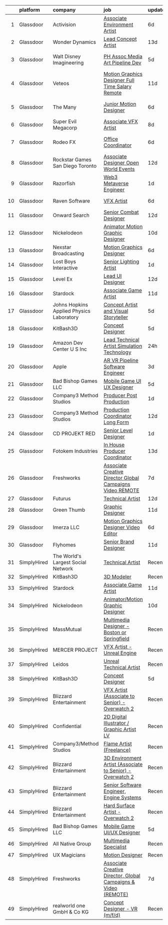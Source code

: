 

|    | platform    | company                                  | job                                                                                                                                                                                                                                                                                                                                                                                                                                                                                                                                                                                                                                                                                                                                                                                                                                                                                                                                                                                                                                                                                                                                                                                                                                                                                                                                                                      | update_time   | location             |
|---:|:------------|:-----------------------------------------|:-------------------------------------------------------------------------------------------------------------------------------------------------------------------------------------------------------------------------------------------------------------------------------------------------------------------------------------------------------------------------------------------------------------------------------------------------------------------------------------------------------------------------------------------------------------------------------------------------------------------------------------------------------------------------------------------------------------------------------------------------------------------------------------------------------------------------------------------------------------------------------------------------------------------------------------------------------------------------------------------------------------------------------------------------------------------------------------------------------------------------------------------------------------------------------------------------------------------------------------------------------------------------------------------------------------------------------------------------------------------------|:--------------|:---------------------|
|  1 | Glassdoor   | Activision                               | [Associate Environment Artist](https://www.glassdoor.com/partner/jobListing.htm?pos=122&ao=1136043&s=58&guid=00000181f65d34468a0981806ed97ac7&src=GD_JOB_AD&t=SR&vt=w&cs=1_0f1a4fdd&cb=1657695712634&jobListingId=1007988993834&jrtk=3-0-1g7r5qd3fkhpc801-1g7r5qd41ii3l800-c2b6aefb02e4a95b-)                                                                                                                                                                                                                                                                                                                                                                                                                                                                                                                                                                                                                                                                                                                                                                                                                                                                                                                                                                                                                                                                            | 6d            | Carlsbad, CA         |
|  2 | Glassdoor   | Wonder Dynamics                          | [Lead Concept Artist](https://www.glassdoor.com/partner/jobListing.htm?pos=129&ao=1136043&s=58&guid=00000181f65d34468a0981806ed97ac7&src=GD_JOB_AD&t=SR&vt=w&ea=1&cs=1_517add60&cb=1657695712635&jobListingId=1007971597156&jrtk=3-0-1g7r5qd3fkhpc801-1g7r5qd41ii3l800-29e5f0f4bf44200e-)                                                                                                                                                                                                                                                                                                                                                                                                                                                                                                                                                                                                                                                                                                                                                                                                                                                                                                                                                                                                                                                                                | 13d           | Remote               |
|  3 | Glassdoor   | Walt Disney Imagineering                 | [PH Assoc Media   Art Pipeline Dev](https://www.glassdoor.com/partner/jobListing.htm?pos=119&ao=1136043&s=58&guid=00000181f65d34468a0981806ed97ac7&src=GD_JOB_AD&t=SR&vt=w&cs=1_3f7f9b3f&cb=1657695712634&jobListingId=1007989924517&jrtk=3-0-1g7r5qd3fkhpc801-1g7r5qd41ii3l800-ef776f0d28f0bfe6-)                                                                                                                                                                                                                                                                                                                                                                                                                                                                                                                                                                                                                                                                                                                                                                                                                                                                                                                                                                                                                                                                       | 5d            | Lake Buena Vista, FL |
|  4 | Glassdoor   | Veteos                                   | [Motion Graphics Designer  Full Time  Salary  Remote ](https://www.glassdoor.com/partner/jobListing.htm?pos=113&ao=1136043&s=58&guid=00000181f65d34468a0981806ed97ac7&src=GD_JOB_AD&t=SR&vt=w&ea=1&cs=1_c20b0bc1&cb=1657695712634&jobListingId=1007978151719&jrtk=3-0-1g7r5qd3fkhpc801-1g7r5qd41ii3l800-e0056f8ede578fc3-)                                                                                                                                                                                                                                                                                                                                                                                                                                                                                                                                                                                                                                                                                                                                                                                                                                                                                                                                                                                                                                               | 11d           | Denver, CO           |
|  5 | Glassdoor   | The Many                                 | [Junior Motion Designer](https://www.glassdoor.com/partner/jobListing.htm?pos=104&ao=1136043&s=58&guid=00000181f65d34468a0981806ed97ac7&src=GD_JOB_AD&t=SR&vt=w&cs=1_a2eaf4d4&cb=1657695712633&jobListingId=1007988372593&jrtk=3-0-1g7r5qd3fkhpc801-1g7r5qd41ii3l800-5516b2d00f8e4e8a-)                                                                                                                                                                                                                                                                                                                                                                                                                                                                                                                                                                                                                                                                                                                                                                                                                                                                                                                                                                                                                                                                                  | 6d            | Los Angeles, CA      |
|  6 | Glassdoor   | Super Evil Megacorp                      | [Associate VFX Artist](https://www.glassdoor.com/partner/jobListing.htm?pos=107&ao=1136043&s=58&guid=00000181f65d34468a0981806ed97ac7&src=GD_JOB_AD&t=SR&vt=w&cs=1_0383496b&cb=1657695712633&jobListingId=1007982602575&jrtk=3-0-1g7r5qd3fkhpc801-1g7r5qd41ii3l800-5801e144a67c1d22-)                                                                                                                                                                                                                                                                                                                                                                                                                                                                                                                                                                                                                                                                                                                                                                                                                                                                                                                                                                                                                                                                                    | 8d            | San Mateo, CA        |
|  7 | Glassdoor   | Rodeo FX                                 | [Office Coordinator](https://www.glassdoor.com/partner/jobListing.htm?pos=124&ao=1136043&s=58&guid=00000181f65d34468a0981806ed97ac7&src=GD_JOB_AD&t=SR&vt=w&ea=1&cs=1_f65de615&cb=1657695712635&jobListingId=1007988971088&jrtk=3-0-1g7r5qd3fkhpc801-1g7r5qd41ii3l800-a140d920125e5679-)                                                                                                                                                                                                                                                                                                                                                                                                                                                                                                                                                                                                                                                                                                                                                                                                                                                                                                                                                                                                                                                                                 | 6d            | Los Angeles, CA      |
|  8 | Glassdoor   | Rockstar Games San Diego   Toronto       | [Associate Designer  Open World Events](https://www.glassdoor.com/partner/jobListing.htm?pos=116&ao=1136043&s=58&guid=00000181f65d34468a0981806ed97ac7&src=GD_JOB_AD&t=SR&vt=w&cs=1_34e5d315&cb=1657695712634&jobListingId=1007975656530&jrtk=3-0-1g7r5qd3fkhpc801-1g7r5qd41ii3l800-9aac63f889601ede-)                                                                                                                                                                                                                                                                                                                                                                                                                                                                                                                                                                                                                                                                                                                                                                                                                                                                                                                                                                                                                                                                   | 12d           | Carlsbad, CA         |
|  9 | Glassdoor   | Razorfish                                | [Web3 Metaverse Engineer](https://www.glassdoor.com/partner/jobListing.htm?pos=130&ao=1136043&s=58&guid=00000181f65d34468a0981806ed97ac7&src=GD_JOB_AD&t=SR&vt=w&cs=1_af7fc0f9&cb=1657695712635&jobListingId=1007999007023&jrtk=3-0-1g7r5qd3fkhpc801-1g7r5qd41ii3l800-37130fe9a53d6876-)                                                                                                                                                                                                                                                                                                                                                                                                                                                                                                                                                                                                                                                                                                                                                                                                                                                                                                                                                                                                                                                                                 | 1d            | New York, NY         |
| 10 | Glassdoor   | Raven Software                           | [VFX Artist](https://www.glassdoor.com/partner/jobListing.htm?pos=118&ao=1136043&s=58&guid=00000181f65d34468a0981806ed97ac7&src=GD_JOB_AD&t=SR&vt=w&cs=1_3128fff8&cb=1657695712634&jobListingId=1007987723811&jrtk=3-0-1g7r5qd3fkhpc801-1g7r5qd41ii3l800-541dbd7a88c3dc6a-)                                                                                                                                                                                                                                                                                                                                                                                                                                                                                                                                                                                                                                                                                                                                                                                                                                                                                                                                                                                                                                                                                              | 6d            | Middleton, WI        |
| 11 | Glassdoor   | Onward Search                            | [Senior Combat Designer](https://www.glassdoor.com/partner/jobListing.htm?pos=102&ao=1110586&s=58&guid=00000181f65d34468a0981806ed97ac7&src=GD_JOB_AD&t=SR&vt=w&cs=1_c90dbad3&cb=1657695712632&jobListingId=1007972439471&cpc=F41FEAB56D215062&jrtk=3-0-1g7r5qd3fkhpc801-1g7r5qd41ii3l800-8cbed070fbd80a28--6NYlbfkN0B7YoEZZ2QAGDyEGGmBPAUWSHc1Mt3sMCn9FehKcWA3w1hdwjpEweHGJ9uPpOtWDZpvXRNrbhHrEP5JJ_q2M0aP47yi_2bf_wYILmKa40s0tHYqJyQTQi9rHGBw67q81jRpZsJpKWhkFe1wf-0scMFTKQNL0Rx8pbABXF-7SeKtpDwiqhKu2Pq6aAlae6omaYKFs3SzVMxv97nKQJn_mm1gHipVCaYJC51L0kABQDlTl3Ty2o-HAByMgwlw5nIWA_Nv4fTyNJN-6W28sgwNCDG5Z3nDNE_MBpqufYriisfrRrKG0SVMuorNCBNL2N42dHXgTdv0I080h6BI2x-7rDjg7kpG9FUTE29ynxRFrx0Oancv19tEFX1Hd14qW4YJOa9KAR8hx1EByMEl3kWs3vm_NebjdwvyG6j_TyUNH7OLhh2B_DXePQov4qhAoRjKzLxpzUs5Ce-ZSOis7kJQ_ooth2lcApxyEn_fCzxtX3iaAWHs-aXpINBPkOOUF97ySSDYC-8FMVM2oWET2NgMTcEbynqBqf08-WcdQQWDAMB5zu4-3_l9xGfthhJB28Ia8RcSVxshNdIqprzOSSZnXi4aEH5UZQGdF51BMMJMfNuFSFiKUx--_Y3L5es_MtKATGaIgoZXhCzLgCnjESQfQr-TxPyWQ4NCHGdvHAB9VJWNNArqdt3jJO06f0DcSjdvubOGZBH4WoOR2KfCm5NKqca8jzKqWxfFDzcePETGGSvMzMmAqJh2HnQxXJUeKWVE4IUnlSFmsSm_IvyYerYJgquEV_EFa5Xsld32YyETPlM05-RNPKtjY15z6wjh1bv2QXzv22nWWcpPpcsdtXh6YuByW2pjCsNVldUKrHneWF8WnKTVB6AF3mETOYrLd86UOulH4Rq0rqJ1fpK9KWReuJ1Xbxebwv7Nrgx4NgRmMjDO7Vp5x2VAxyQ4FI9OOfuCJ-QELG3DOCAMkHNzXyN8V4tOvMxdaSXB2AelLly_19OUlQ%3D%3D) | 12d           | Waltham, MA          |
| 12 | Glassdoor   | Nickelodeon                              | [Animator Motion Graphic Designer](https://www.glassdoor.com/partner/jobListing.htm?pos=106&ao=1136043&s=58&guid=00000181f65d34468a0981806ed97ac7&src=GD_JOB_AD&t=SR&vt=w&cs=1_333ea320&cb=1657695712633&jobListingId=1007978806056&jrtk=3-0-1g7r5qd3fkhpc801-1g7r5qd41ii3l800-fa68167173d08f3f-)                                                                                                                                                                                                                                                                                                                                                                                                                                                                                                                                                                                                                                                                                                                                                                                                                                                                                                                                                                                                                                                                        | 10d           | New York, NY         |
| 13 | Glassdoor   | Nexstar Broadcasting                     | [Motion Graphics Designer](https://www.glassdoor.com/partner/jobListing.htm?pos=110&ao=1136043&s=58&guid=00000181f65d34468a0981806ed97ac7&src=GD_JOB_AD&t=SR&vt=w&cs=1_95aa8850&cb=1657695712633&jobListingId=1007987890049&jrtk=3-0-1g7r5qd3fkhpc801-1g7r5qd41ii3l800-645467b4d0a36a75-)                                                                                                                                                                                                                                                                                                                                                                                                                                                                                                                                                                                                                                                                                                                                                                                                                                                                                                                                                                                                                                                                                | 6d            | Charlotte, NC        |
| 14 | Glassdoor   | Lost Boys Interactive                    | [Senior Lighting Artist](https://www.glassdoor.com/partner/jobListing.htm?pos=125&ao=1136043&s=58&guid=00000181f65d34468a0981806ed97ac7&src=GD_JOB_AD&t=SR&vt=w&ea=1&cs=1_695520dc&cb=1657695712635&jobListingId=1007997869563&jrtk=3-0-1g7r5qd3fkhpc801-1g7r5qd41ii3l800-51f467638d738e51-)                                                                                                                                                                                                                                                                                                                                                                                                                                                                                                                                                                                                                                                                                                                                                                                                                                                                                                                                                                                                                                                                             | 1d            | Remote               |
| 15 | Glassdoor   | Level Ex                                 | [Lead UI Designer](https://www.glassdoor.com/partner/jobListing.htm?pos=120&ao=1136043&s=58&guid=00000181f65d34468a0981806ed97ac7&src=GD_JOB_AD&t=SR&vt=w&cs=1_7ccae26e&cb=1657695712634&jobListingId=1007974633441&jrtk=3-0-1g7r5qd3fkhpc801-1g7r5qd41ii3l800-f8e1bf016c9731b0-)                                                                                                                                                                                                                                                                                                                                                                                                                                                                                                                                                                                                                                                                                                                                                                                                                                                                                                                                                                                                                                                                                        | 12d           | Remote               |
| 16 | Glassdoor   | Stardock                                 | [Associate Game Artist](https://www.glassdoor.com/partner/jobListing.htm?pos=115&ao=1136043&s=58&guid=00000181f65d34468a0981806ed97ac7&src=GD_JOB_AD&t=SR&vt=w&ea=1&cs=1_11dd39f0&cb=1657695712634&jobListingId=1007978321333&jrtk=3-0-1g7r5qd3fkhpc801-1g7r5qd41ii3l800-7f25c73feaabf33d-)                                                                                                                                                                                                                                                                                                                                                                                                                                                                                                                                                                                                                                                                                                                                                                                                                                                                                                                                                                                                                                                                              | 11d           | Plymouth, MI         |
| 17 | Glassdoor   | Johns Hopkins Applied Physics Laboratory | [Concept Artist and Visual Storyteller](https://www.glassdoor.com/partner/jobListing.htm?pos=109&ao=1136043&s=58&guid=00000181f65d34468a0981806ed97ac7&src=GD_JOB_AD&t=SR&vt=w&cs=1_f4e1f68e&cb=1657695712633&jobListingId=1007990323575&jrtk=3-0-1g7r5qd3fkhpc801-1g7r5qd41ii3l800-caf3af526954e90d-)                                                                                                                                                                                                                                                                                                                                                                                                                                                                                                                                                                                                                                                                                                                                                                                                                                                                                                                                                                                                                                                                   | 5d            | Laurel, MD           |
| 18 | Glassdoor   | KitBash3D                                | [Concept Designer](https://www.glassdoor.com/partner/jobListing.htm?pos=108&ao=1136043&s=58&guid=00000181f65d34468a0981806ed97ac7&src=GD_JOB_AD&t=SR&vt=w&ea=1&cs=1_583cc2af&cb=1657695712633&jobListingId=1007991297272&jrtk=3-0-1g7r5qd3fkhpc801-1g7r5qd41ii3l800-78377495064bd2eb-)                                                                                                                                                                                                                                                                                                                                                                                                                                                                                                                                                                                                                                                                                                                                                                                                                                                                                                                                                                                                                                                                                   | 5d            | Remote               |
| 19 | Glassdoor   | Amazon Dev Center U S   Inc              | [Lead Technical Artist  Simulation Technology](https://www.glassdoor.com/partner/jobListing.htm?pos=123&ao=1136043&s=58&guid=00000181f65d34468a0981806ed97ac7&src=GD_JOB_AD&t=SR&vt=w&cs=1_05076555&cb=1657695712637&jobListingId=1008000807502&jrtk=3-0-1g7r5qd3fkhpc801-1g7r5qd41ii3l800-2176659b6cb6fee6-)                                                                                                                                                                                                                                                                                                                                                                                                                                                                                                                                                                                                                                                                                                                                                                                                                                                                                                                                                                                                                                                            | 24h           | Florida              |
| 20 | Glassdoor   | Apple                                    | [AR VR Pipeline Software Engineer](https://www.glassdoor.com/partner/jobListing.htm?pos=101&ao=1110586&s=58&guid=00000181f65d34468a0981806ed97ac7&src=GD_JOB_AD&t=SR&vt=w&cs=1_00d6d578&cb=1657695712632&jobListingId=1007994891471&cpc=9908D8D4413DBB8A&jrtk=3-0-1g7r5qd3fkhpc801-1g7r5qd41ii3l800-fc55de529b78aa8f--6NYlbfkN0BvKrLyj5gPmtZO9T8euul8TCxuuKNOtzRJOomxnwSEodTz2Bc-sPZlbtkML8D-m4qO4tenHzNlbzznl9Zovftmt6-Mg1P-NrNJwQV9b7AKhWEtyPHdze1p3up1kuyhCBmYpi4Iic0ExJ4rulqpIM8-RimAb7jpdBuTvtFVnPTld4qkpa9BiiN9_2k77OCdu5YhMKefHBnC4Q4Y2kngBzhLSTWOWs70T4O48Sp4IpaleXHZ7YiYKY2woehxqhEuMTdxjDtZ2t-Cm1oi_OFMjaWcvrASAa5ZFL_IPUsw1-_YSuLUFfni4gGjVAD_V6Pfl5AQLUh4_uahXgpGSAp1CGHSBE6bp4ZBG0S4JWul0oOKoaFFuhFJC165Ku1kfdT0HTu8BbxqnNiWhE0TN6DYV2higtxIFXphlnLUqBEKPtwAgh-7m5GyFSvyIeYGXOMv3exkoE9k7giDkK1JMPr6kBwzqrIlWgUfxCGzakSgsZrwkLu3BS_9aMZ-uE5YTAJsxoONlgPdxOkCKvlGyVM3oOrx1hFGJDdn0GRT9pkgQxdMi81V2LcAs3pyyTuyvAZ_fQdVzURis2t2KStVExq3Wlm1ehtO1YG0t1TXDkXqgaV8G9qLPulc5-JJt2Er4dJMEdhq7-ijfR-TcjdrxET7Ezx6Je8xINRUV838NgeUUKSFIbLDS7nsUC5z2RgpWaRTp9d2mv4LTu_Qg4W7iFsw-nzqN6PLB5xeuarLOfB6KAnrNqq05RiFwfpCoJPwnYzVNKwAi6qQr-MdE8L1MEBMf5fymhgiJsFSoxWickUlunVr-pE7KWV-2dnPG8JL9Kkci1T3AsEse05LkaJv1mqtUs-m5uxky1KKUbf-JaUZMmkpsqxIZe6PcDZ6hSbOH_pxWXUVFBYJM4uY31kBVVAh6Hzg2yyVDMprkVC-mvWPWeyvYoO_g58DKkoTyYUDdyRDALigActQWbPkLkeXtQ9AxgR9)                   | 3d            | Boulder, CO          |
| 21 | Glassdoor   | Bad Bishop Games LLC                     | [Mobile Game UI UX Designer](https://www.glassdoor.com/partner/jobListing.htm?pos=105&ao=1136043&s=58&guid=00000181f65d34468a0981806ed97ac7&src=GD_JOB_AD&t=SR&vt=w&ea=1&cs=1_fa89deb6&cb=1657695712633&jobListingId=1007990484309&jrtk=3-0-1g7r5qd3fkhpc801-1g7r5qd41ii3l800-6064c23860d93e8e-)                                                                                                                                                                                                                                                                                                                                                                                                                                                                                                                                                                                                                                                                                                                                                                                                                                                                                                                                                                                                                                                                         | 5d            | Remote               |
| 22 | Glassdoor   | Company3 Method Studios                  | [Producer  Post Production](https://www.glassdoor.com/partner/jobListing.htm?pos=126&ao=1136043&s=58&guid=00000181f65d34468a0981806ed97ac7&src=GD_JOB_AD&t=SR&vt=w&ea=1&cs=1_4861cb8a&cb=1657695712635&jobListingId=1007998502173&jrtk=3-0-1g7r5qd3fkhpc801-1g7r5qd41ii3l800-12f392fbeaba1796-)                                                                                                                                                                                                                                                                                                                                                                                                                                                                                                                                                                                                                                                                                                                                                                                                                                                                                                                                                                                                                                                                          | 1d            | New York, NY         |
| 23 | Glassdoor   | Company3 Method Studios                  | [Production Coordinator  Long Form](https://www.glassdoor.com/partner/jobListing.htm?pos=127&ao=1136043&s=58&guid=00000181f65d34468a0981806ed97ac7&src=GD_JOB_AD&t=SR&vt=w&ea=1&cs=1_5d1085ae&cb=1657695712635&jobListingId=1007974818624&jrtk=3-0-1g7r5qd3fkhpc801-1g7r5qd41ii3l800-abe88168a225e80c-)                                                                                                                                                                                                                                                                                                                                                                                                                                                                                                                                                                                                                                                                                                                                                                                                                                                                                                                                                                                                                                                                  | 12d           | Hollywood, CA        |
| 24 | Glassdoor   | CD PROJEKT RED                           | [Senior Level Designer](https://www.glassdoor.com/partner/jobListing.htm?pos=103&ao=1136043&s=58&guid=00000181f65d34468a0981806ed97ac7&src=GD_JOB_AD&t=SR&vt=w&cs=1_4000f3cb&cb=1657695712633&jobListingId=1007999004645&jrtk=3-0-1g7r5qd3fkhpc801-1g7r5qd41ii3l800-c0adcc9f01b6bb9d-)                                                                                                                                                                                                                                                                                                                                                                                                                                                                                                                                                                                                                                                                                                                                                                                                                                                                                                                                                                                                                                                                                   | 1d            | Boston, MA           |
| 25 | Glassdoor   | Fotokem Industries                       | [In House Producer   Coordinator](https://www.glassdoor.com/partner/jobListing.htm?pos=121&ao=1136043&s=58&guid=00000181f65d34468a0981806ed97ac7&src=GD_JOB_AD&t=SR&vt=w&ea=1&cs=1_ae6f349e&cb=1657695712634&jobListingId=1007970973237&jrtk=3-0-1g7r5qd3fkhpc801-1g7r5qd41ii3l800-82e6be9c37eda135-)                                                                                                                                                                                                                                                                                                                                                                                                                                                                                                                                                                                                                                                                                                                                                                                                                                                                                                                                                                                                                                                                    | 13d           | Burbank, CA          |
| 26 | Glassdoor   | Freshworks                               | [Associate Creative Director  Global Campaigns   Video  REMOTE ](https://www.glassdoor.com/partner/jobListing.htm?pos=117&ao=1136043&s=58&guid=00000181f65d34468a0981806ed97ac7&src=GD_JOB_AD&t=SR&vt=w&ea=1&cs=1_3dbd1dc0&cb=1657695712634&jobListingId=1007986438175&jrtk=3-0-1g7r5qd3fkhpc801-1g7r5qd41ii3l800-4d6ad1209c06e99f-)                                                                                                                                                                                                                                                                                                                                                                                                                                                                                                                                                                                                                                                                                                                                                                                                                                                                                                                                                                                                                                     | 7d            | San Mateo, CA        |
| 27 | Glassdoor   | Futurus                                  | [Technical Artist](https://www.glassdoor.com/partner/jobListing.htm?pos=128&ao=1136043&s=58&guid=00000181f65d34468a0981806ed97ac7&src=GD_JOB_AD&t=SR&vt=w&cs=1_33f2ae53&cb=1657695712635&jobListingId=1007975388605&jrtk=3-0-1g7r5qd3fkhpc801-1g7r5qd41ii3l800-518fd213d530cf2c-)                                                                                                                                                                                                                                                                                                                                                                                                                                                                                                                                                                                                                                                                                                                                                                                                                                                                                                                                                                                                                                                                                        | 12d           | Atlanta, GA          |
| 28 | Glassdoor   | Green Thumb                              | [Graphic Designer](https://www.glassdoor.com/partner/jobListing.htm?pos=112&ao=1136043&s=58&guid=00000181f65d34468a0981806ed97ac7&src=GD_JOB_AD&t=SR&vt=w&ea=1&cs=1_b22ea3e7&cb=1657695712634&jobListingId=1007977680510&jrtk=3-0-1g7r5qd3fkhpc801-1g7r5qd41ii3l800-36e6c622b18725f3-)                                                                                                                                                                                                                                                                                                                                                                                                                                                                                                                                                                                                                                                                                                                                                                                                                                                                                                                                                                                                                                                                                   | 11d           | Chicago, IL          |
| 29 | Glassdoor   | Imerza  LLC                              | [Motion Graphics Designer Video Editor](https://www.glassdoor.com/partner/jobListing.htm?pos=114&ao=1136043&s=58&guid=00000181f65d34468a0981806ed97ac7&src=GD_JOB_AD&t=SR&vt=w&ea=1&cs=1_eb80201f&cb=1657695712634&jobListingId=1007987056661&jrtk=3-0-1g7r5qd3fkhpc801-1g7r5qd41ii3l800-b89d3df5b07892d1-)                                                                                                                                                                                                                                                                                                                                                                                                                                                                                                                                                                                                                                                                                                                                                                                                                                                                                                                                                                                                                                                              | 6d            | Sarasota, FL         |
| 30 | Glassdoor   | Flyhomes                                 | [Senior Brand Designer](https://www.glassdoor.com/partner/jobListing.htm?pos=111&ao=1136043&s=58&guid=00000181f65d34468a0981806ed97ac7&src=GD_JOB_AD&t=SR&vt=w&ea=1&cs=1_3e7f78ce&cb=1657695712634&jobListingId=1007977512268&jrtk=3-0-1g7r5qd3fkhpc801-1g7r5qd41ii3l800-8606909151e7c3fa-)                                                                                                                                                                                                                                                                                                                                                                                                                                                                                                                                                                                                                                                                                                                                                                                                                                                                                                                                                                                                                                                                              | 11d           | Seattle, WA          |
| 31 | SimplyHired | The World's Largest Social Network       | [Technical Artist](https://www.simplyhired.com/job/Y2FNoo1uTAcldWV6dQhjK7PuvsJN1U0ikAImFpa5s-XmibWBswR6Dg?q=vfx+designer)                                                                                                                                                                                                                                                                                                                                                                                                                                                                                                                                                                                                                                                                                                                                                                                                                                                                                                                                                                                                                                                                                                                                                                                                                                                | Recently      | New York, NY         |
| 32 | SimplyHired | KitBash3D                                | [3D Modeler](https://www.simplyhired.com/job/J1vV5-qf_C5x8YfKoESIGd-eUj6se-s1DxqdF4rxpYdvWsGzMz1rRw?q=vfx+designer)                                                                                                                                                                                                                                                                                                                                                                                                                                                                                                                                                                                                                                                                                                                                                                                                                                                                                                                                                                                                                                                                                                                                                                                                                                                      | Recently      | Remote               |
| 33 | SimplyHired | Stardock                                 | [Associate Game Artist](https://www.simplyhired.com/job/W7qNp3of8cn6kTjVZneaLow7hs8i5JRkVDGdJKNTsHCTbcY2t6Cyew?q=vfx+designer)                                                                                                                                                                                                                                                                                                                                                                                                                                                                                                                                                                                                                                                                                                                                                                                                                                                                                                                                                                                                                                                                                                                                                                                                                                           | 11d           | Plymouth, MI         |
| 34 | SimplyHired | Nickelodeon                              | [Animator/Motion Graphic Designer](https://www.simplyhired.com/job/seMENcpah2-lLx56dgQ7If76DlQ4u5bVEykKG1frdKpnuYHo39ut3g?q=vfx+designer)                                                                                                                                                                                                                                                                                                                                                                                                                                                                                                                                                                                                                                                                                                                                                                                                                                                                                                                                                                                                                                                                                                                                                                                                                                | 10d           | New York, NY         |
| 35 | SimplyHired | MassMutual                               | [Multimedia Designer - Boston or Springfield](https://www.simplyhired.com/job/CcrU9vrSkGHbpIUYgeeXblyTDRVIr4YTMiVQ_qAhle0d3zCaETwMXg?q=vfx+designer)                                                                                                                                                                                                                                                                                                                                                                                                                                                                                                                                                                                                                                                                                                                                                                                                                                                                                                                                                                                                                                                                                                                                                                                                                     | Recently      | Springfield, MA      |
| 36 | SimplyHired | MERCER PROJECT                           | [VFX Artist - Unreal Engine](https://www.simplyhired.com/job/2oePjLPnODm44ASH_jfmm99NvQfkSOC48xk2mIXNrjRpGVBiOBzF7Q?q=vfx+designer)                                                                                                                                                                                                                                                                                                                                                                                                                                                                                                                                                                                                                                                                                                                                                                                                                                                                                                                                                                                                                                                                                                                                                                                                                                      | Recently      | Remote               |
| 37 | SimplyHired | Leidos                                   | [Unreal Technical Artist](https://www.simplyhired.com/job/vUjM88WNHByq9hkXVcDGaHDWJBcJwdAHwcSIeARFGUwNOCFNjopeUg?q=vfx+designer)                                                                                                                                                                                                                                                                                                                                                                                                                                                                                                                                                                                                                                                                                                                                                                                                                                                                                                                                                                                                                                                                                                                                                                                                                                         | Recently      | Reston, VA           |
| 38 | SimplyHired | KitBash3D                                | [Concept Designer](https://www.simplyhired.com/job/6RK58V9QRNPhm7KMuxGYlhUBdJx4j-xn111ezuam7_hRD9iRlS-KQQ?q=vfx+designer)                                                                                                                                                                                                                                                                                                                                                                                                                                                                                                                                                                                                                                                                                                                                                                                                                                                                                                                                                                                                                                                                                                                                                                                                                                                | 5d            | Remote               |
| 39 | SimplyHired | Blizzard Entertainment                   | [VFX Artist (Associate to Senior) - Overwatch 2](https://www.simplyhired.com/job/2d70J5UkkZ2YmvlvJfcaEqf0vVFEZwLt57euRMmQlk3Afx_2Q_gYzw?q=vfx+designer)                                                                                                                                                                                                                                                                                                                                                                                                                                                                                                                                                                                                                                                                                                                                                                                                                                                                                                                                                                                                                                                                                                                                                                                                                  | Recently      | Irvine, CA           |
| 40 | SimplyHired | Confidential                             | [2D Digital Illustrator / Graphic Artist LV](https://www.simplyhired.com/job/WR2-4KNjxgXV1vg_h0Smu4P2a7_SLarIZBzP3ysarILfdTKegejX8w?q=vfx+designer)                                                                                                                                                                                                                                                                                                                                                                                                                                                                                                                                                                                                                                                                                                                                                                                                                                                                                                                                                                                                                                                                                                                                                                                                                      | Recently      | Las Vegas, NV        |
| 41 | SimplyHired | Company3/Method Studios                  | [Flame Artist (Freelance)](https://www.simplyhired.com/job/1cJHzXeBdwAFYqQ0xBiQnRCFjiPWaSDXk5Z0IaaLfqb1uxGE_0eTBA?q=vfx+designer)                                                                                                                                                                                                                                                                                                                                                                                                                                                                                                                                                                                                                                                                                                                                                                                                                                                                                                                                                                                                                                                                                                                                                                                                                                        | Recently      | United States        |
| 42 | SimplyHired | Blizzard Entertainment                   | [3D Environment Artist (Associate to Senior) - Overwatch 2](https://www.simplyhired.com/job/pw88DtF0EULjjFMy83MMr_Hg0HBZII6DCgYGL9C12joglMD-Z-Xwnw?q=vfx+designer)                                                                                                                                                                                                                                                                                                                                                                                                                                                                                                                                                                                                                                                                                                                                                                                                                                                                                                                                                                                                                                                                                                                                                                                                       | Recently      | Irvine, CA           |
| 43 | SimplyHired | Blizzard Entertainment                   | [Senior Software Engineer, Engine Systems](https://www.simplyhired.com/job/tMmtCyDUxHf8JJJ5bCNONOHibfhTpYdY-nwQ76oeAkm7OrfyZhRqFg?q=vfx+designer)                                                                                                                                                                                                                                                                                                                                                                                                                                                                                                                                                                                                                                                                                                                                                                                                                                                                                                                                                                                                                                                                                                                                                                                                                        | Recently      | Irvine, CA           |
| 44 | SimplyHired | Blizzard Entertainment                   | [Hard Surface Artist - Overwatch 2](https://www.simplyhired.com/job/6UbuxcizWm0FGl0VWvCtYyHq-2-jjcWZ_YsxRvD4XaS9M8_zOx_FMA?q=vfx+designer)                                                                                                                                                                                                                                                                                                                                                                                                                                                                                                                                                                                                                                                                                                                                                                                                                                                                                                                                                                                                                                                                                                                                                                                                                               | Recently      | Irvine, CA           |
| 45 | SimplyHired | Bad Bishop Games LLC                     | [Mobile Game UI/UX Designer](https://www.simplyhired.com/job/GVbxwKonhAihLrC21YlX58vf3yIH7HblHvymQYfL_hbBBYENl1JXKA?q=vfx+designer)                                                                                                                                                                                                                                                                                                                                                                                                                                                                                                                                                                                                                                                                                                                                                                                                                                                                                                                                                                                                                                                                                                                                                                                                                                      | 5d            | Remote               |
| 46 | SimplyHired | All Native Group                         | [Multimedia Specialist](https://www.simplyhired.com/job/JGZiImbR-qNcwKe_5n8x2z613nkKyx8CCZOdh_5a9jGskXmYM49vVA?q=vfx+designer)                                                                                                                                                                                                                                                                                                                                                                                                                                                                                                                                                                                                                                                                                                                                                                                                                                                                                                                                                                                                                                                                                                                                                                                                                                           | Recently      | Blackstone, VA       |
| 47 | SimplyHired | UX Magicians                             | [Motion Designer](https://www.simplyhired.com/job/QOP8DcI9WD3GktQ2RrIGO75PxLpKLJZt7zveomNp0bmNkqytawhlsQ?q=vfx+designer)                                                                                                                                                                                                                                                                                                                                                                                                                                                                                                                                                                                                                                                                                                                                                                                                                                                                                                                                                                                                                                                                                                                                                                                                                                                 | Recently      | Remote               |
| 48 | SimplyHired | Freshworks                               | [Associate Creative Director, Global Campaigns & Video (REMOTE)](https://www.simplyhired.com/job/5ElCwH5SLy50PlDyWwa5h2ixj-Wp0aniY4EbLLyNC4fMnB1yq0hbpg?q=vfx+designer)                                                                                                                                                                                                                                                                                                                                                                                                                                                                                                                                                                                                                                                                                                                                                                                                                                                                                                                                                                                                                                                                                                                                                                                                  | 7d            | San Mateo, CA        |
| 49 | SimplyHired | realworld one GmbH & Co KG               | [Concept Designer - VR (m/f/d)](https://www.simplyhired.com/job/9M9B0HjzlxbnEWwSs63j38J2jv4QAGwRz17kgQnuQPJjtHPVVTunxA?q=vfx+designer)                                                                                                                                                                                                                                                                                                                                                                                                                                                                                                                                                                                                                                                                                                                                                                                                                                                                                                                                                                                                                                                                                                                                                                                                                                   | Recently      | Remote               |